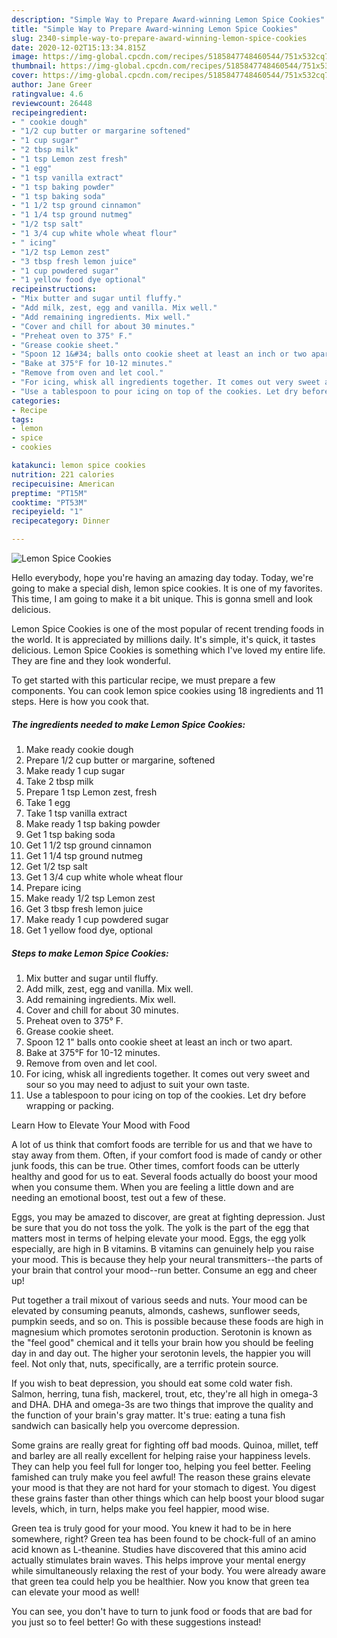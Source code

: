 ```yaml
---
description: "Simple Way to Prepare Award-winning Lemon Spice Cookies"
title: "Simple Way to Prepare Award-winning Lemon Spice Cookies"
slug: 2340-simple-way-to-prepare-award-winning-lemon-spice-cookies
date: 2020-12-02T15:13:34.815Z
image: https://img-global.cpcdn.com/recipes/5185847748460544/751x532cq70/lemon-spice-cookies-recipe-main-photo.jpg
thumbnail: https://img-global.cpcdn.com/recipes/5185847748460544/751x532cq70/lemon-spice-cookies-recipe-main-photo.jpg
cover: https://img-global.cpcdn.com/recipes/5185847748460544/751x532cq70/lemon-spice-cookies-recipe-main-photo.jpg
author: Jane Greer
ratingvalue: 4.6
reviewcount: 26448
recipeingredient:
- " cookie dough"
- "1/2 cup butter or margarine softened"
- "1 cup sugar"
- "2 tbsp milk"
- "1 tsp Lemon zest fresh"
- "1 egg"
- "1 tsp vanilla extract"
- "1 tsp baking powder"
- "1 tsp baking soda"
- "1 1/2 tsp ground cinnamon"
- "1 1/4 tsp ground nutmeg"
- "1/2 tsp salt"
- "1 3/4 cup white whole wheat flour"
- " icing"
- "1/2 tsp Lemon zest"
- "3 tbsp fresh lemon juice"
- "1 cup powdered sugar"
- "1 yellow food dye optional"
recipeinstructions:
- "Mix butter and sugar until fluffy."
- "Add milk, zest, egg and vanilla. Mix well."
- "Add remaining ingredients. Mix well."
- "Cover and chill for about 30 minutes."
- "Preheat oven to 375° F."
- "Grease cookie sheet."
- "Spoon 12 1&#34; balls onto cookie sheet at least an inch or two apart."
- "Bake at 375°F for 10-12 minutes."
- "Remove from oven and let cool."
- "For icing, whisk all ingredients together. It comes out very sweet and sour so you may need to adjust to suit your own taste."
- "Use a tablespoon to pour icing on top of the cookies. Let dry before wrapping or packing."
categories:
- Recipe
tags:
- lemon
- spice
- cookies

katakunci: lemon spice cookies 
nutrition: 221 calories
recipecuisine: American
preptime: "PT15M"
cooktime: "PT53M"
recipeyield: "1"
recipecategory: Dinner

---
```



![Lemon Spice Cookies](https://img-global.cpcdn.com/recipes/5185847748460544/751x532cq70/lemon-spice-cookies-recipe-main-photo.jpg)

Hello everybody, hope you're having an amazing day today. Today, we're going to make a special dish, lemon spice cookies. It is one of my favorites. This time, I am going to make it a bit unique. This is gonna smell and look delicious.



Lemon Spice Cookies is one of the most popular of recent trending foods in the world. It is appreciated by millions daily. It's simple, it's quick, it tastes delicious. Lemon Spice Cookies is something which I've loved my entire life. They are fine and they look wonderful.


To get started with this particular recipe, we must prepare a few components. You can cook lemon spice cookies using 18 ingredients and 11 steps. Here is how you cook that.

<!--inarticleads1-->

##### The ingredients needed to make Lemon Spice Cookies:

1. Make ready  cookie dough
1. Prepare 1/2 cup butter or margarine, softened
1. Make ready 1 cup sugar
1. Take 2 tbsp milk
1. Prepare 1 tsp Lemon zest, fresh
1. Take 1 egg
1. Take 1 tsp vanilla extract
1. Make ready 1 tsp baking powder
1. Get 1 tsp baking soda
1. Get 1 1/2 tsp ground cinnamon
1. Get 1 1/4 tsp ground nutmeg
1. Get 1/2 tsp salt
1. Get 1 3/4 cup white whole wheat flour
1. Prepare  icing
1. Make ready 1/2 tsp Lemon zest
1. Get 3 tbsp fresh lemon juice
1. Make ready 1 cup powdered sugar
1. Get 1 yellow food dye, optional




<!--inarticleads2-->

##### Steps to make Lemon Spice Cookies:

1. Mix butter and sugar until fluffy.
1. Add milk, zest, egg and vanilla. Mix well.
1. Add remaining ingredients. Mix well.
1. Cover and chill for about 30 minutes.
1. Preheat oven to 375° F.
1. Grease cookie sheet.
1. Spoon 12 1&#34; balls onto cookie sheet at least an inch or two apart.
1. Bake at 375°F for 10-12 minutes.
1. Remove from oven and let cool.
1. For icing, whisk all ingredients together. It comes out very sweet and sour so you may need to adjust to suit your own taste.
1. Use a tablespoon to pour icing on top of the cookies. Let dry before wrapping or packing.




Learn How to Elevate Your Mood with Food


A lot of us think that comfort foods are terrible for us and that we have to stay away from them. Often, if your comfort food is made of candy or other junk foods, this can be true. Other times, comfort foods can be utterly healthy and good for us to eat. Several foods actually do boost your mood when you consume them. When you are feeling a little down and are needing an emotional boost, test out a few of these.

Eggs, you may be amazed to discover, are great at fighting depression. Just be sure that you do not toss the yolk. The yolk is the part of the egg that matters most in terms of helping elevate your mood. Eggs, the egg yolk especially, are high in B vitamins. B vitamins can genuinely help you raise your mood. This is because they help your neural transmitters--the parts of your brain that control your mood--run better. Consume an egg and cheer up!

Put together a trail mixout of various seeds and nuts. Your mood can be elevated by consuming peanuts, almonds, cashews, sunflower seeds, pumpkin seeds, and so on. This is possible because these foods are high in magnesium which promotes serotonin production. Serotonin is known as the "feel good" chemical and it tells your brain how you should be feeling day in and day out. The higher your serotonin levels, the happier you will feel. Not only that, nuts, specifically, are a terrific protein source.

If you wish to beat depression, you should eat some cold water fish. Salmon, herring, tuna fish, mackerel, trout, etc, they're all high in omega-3 and DHA. DHA and omega-3s are two things that improve the quality and the function of your brain's gray matter. It's true: eating a tuna fish sandwich can basically help you overcome depression. 

Some grains are really great for fighting off bad moods. Quinoa, millet, teff and barley are all really excellent for helping raise your happiness levels. They can help you feel full for longer too, helping you feel better. Feeling famished can truly make you feel awful! The reason these grains elevate your mood is that they are not hard for your stomach to digest. You digest these grains faster than other things which can help boost your blood sugar levels, which, in turn, helps make you feel happier, mood wise.

Green tea is truly good for your mood. You knew it had to be in here somewhere, right? Green tea has been found to be chock-full of an amino acid known as L-theanine. Studies have discovered that this amino acid actually stimulates brain waves. This helps improve your mental energy while simultaneously relaxing the rest of your body. You were already aware that green tea could help you be healthier. Now you know that green tea can elevate your mood as well!

You can see, you don't have to turn to junk food or foods that are bad for you just so to feel better! Go  with  these suggestions  instead!

